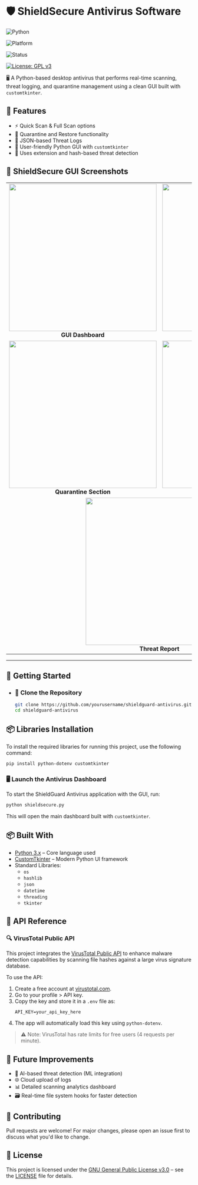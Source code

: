 
# 🛡️ ShieldSecure Antivirus Software

![Python](https://img.shields.io/badge/Python-3.10+-blue?logo=python&logoColor=white)

![Platform](https://img.shields.io/badge/Platform-Windows-informational?logo=windows)

![Status](https://img.shields.io/badge/Status-Active-brightgreen)

[![License: GPL v3](https://img.shields.io/badge/License-GPLv3-blue.svg)](./LICENSE)



🖥️ A Python-based desktop antivirus that performs real-time scanning, threat logging, and quarantine management using a clean GUI built with `customtkinter`.




## 🧩 Features


- ⚡ Quick Scan & Full Scan options   
- 🧼 Quarantine and Restore functionality  
- 📝 JSON-based Threat Logs  
- 🎨 User-friendly Python GUI with `customtkinter`  
- 🧠 Uses extension and hash-based threat detection


## 📸  ShieldSecure GUI Screenshots

<table>
  <tr>
    <td align="center">
      <img src="https://github.com/user-attachments/assets/7a2b39a0-b5f5-4d80-a2b7-ab8d15bcbb76" width="400"/><br/>
      <strong>GUI Dashboard</strong>
    </td>
    <td align="center">
      <img src="https://github.com/user-attachments/assets/23cb6a08-ca8d-4763-b544-37a9ace9dcd7" width="400"/><br/>
      <strong>Scan Results</strong>
    </td>
  </tr>
  <tr>
    <td align="center">
      <img src="https://github.com/user-attachments/assets/a343df42-1250-4fc2-b547-f437d6cdc5a4" width="400"/><br/>
      <strong>Quarantine Section</strong>
    </td>
    <td align="center">
      <img src="https://github.com/user-attachments/assets/4f465f42-4d62-421d-9294-1f7e3b66c68e" width="400"/><br/>
      <strong>Threat Logs</strong>
    </td>
  </tr>
  <tr>
    <td align="center" colspan="2">
      <img src="https://github.com/user-attachments/assets/2825db46-f823-4824-8e2f-c21263770a22" width="400"/><br/>
      <strong>Threat Report</strong>
    </td>
  </tr>
</table>


---

## 🚀 Getting Started

- ### 🧾 Clone the Repository  
    ```bash
    git clone https://github.com/yourusername/shieldguard-antivirus.git
    cd shieldguard-antivirus
    ```

## 📦 Libraries Installation

To install the required libraries for running this project, use the following command:

```bash
pip install python-dotenv customtkinter
```

### 🖥️ Launch the Antivirus Dashboard

To start the ShieldGuard Antivirus application with the GUI, run:

```bash
python shieldsecure.py
```
This will open the main dashboard built with `customtkinter`.


## 📦 Built With

- [Python 3.x](https://www.python.org/) – Core language used
- [CustomTkinter](https://github.com/TomSchimansky/CustomTkinter) – Modern Python UI framework
- Standard Libraries:
  - `os`
  - `hashlib`
  - `json`
  - `datetime`
  - `threading`
  - `tkinter`


## 🧩 API Reference

### 🔍 VirusTotal Public API

This project integrates the [VirusTotal Public API](https://www.virustotal.com/gui/home/search) to enhance malware detection capabilities by scanning file hashes against a large virus signature database.

To use the API:

1. Create a free account at [virustotal.com](https://www.virustotal.com).
2. Go to your profile > API key.
3. Copy the key and store it in a `.env` file as:
   ```env
   API_KEY=your_api_key_here
   ```
4. The app will automatically load this key using `python-dotenv`.
> ⚠️ Note: VirusTotal has rate limits for free users (4 requests per minute).


## 🧪 Future Improvements

- 🧠 AI-based threat detection (ML integration)
- 🌐 Cloud upload of logs
- 📊 Detailed scanning analytics dashboard
- 🗃️ Real-time file system hooks for faster detection


## 🤝 Contributing
Pull requests are welcome! For major changes, please open an issue first to discuss what you'd like to change.
## 📜 License

This project is licensed under the [GNU General Public License v3.0](https://www.gnu.org/licenses/gpl-3.0.html) – see the [LICENSE](LICENSE) file for details.
